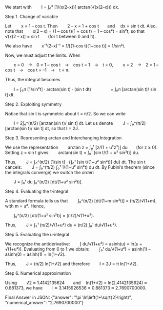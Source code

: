 We start with 
  I = ∫₀² [1/(x(2–x))] arctan(√(x(2–x))) dx.

Step 1. Change of variable

Let
  x = 1 – cos t.
Then
  2 – x = 1 + cos t  and  dx = sin t dt.
Also, note that
  x(2 – x) = (1 – cos t)(1 + cos t) = 1 – cos²t = sin²t,
so that
  √(x(2 – x)) = sin t  (for t between 0 and π).

We also have
  x⁻¹(2–x)⁻¹ = 1/[(1–cos t)(1+cos t)] = 1/sin²t.

Now, we must adjust the limits. When

  x = 0 → 0 = 1 – cos t → cos t = 1 → t = 0,
  x = 2 → 2 = 1 – cos t → cos t = –1 → t = π.

Thus, the integral becomes

  I = ∫₀ᴨ [1/sin²t] · arctan(sin t) · (sin t dt)
     = ∫₀ᴨ [arctan(sin t)/ sin t] dt.

Step 2. Exploiting symmetry

Notice that sin t is symmetric about t = π/2. So we can write

  I = 2∫₀^(π/2) [arctan(sin t)/ sin t] dt.
Let us denote
  J = ∫₀^(π/2) [arctan(sin t)/ sin t] dt,
so that I = 2J.

Step 3. Representing arctan and Interchanging Integration

We use the representation
  arctan z = ∫₀¹ [z/(1 + u²z²)] du  (for z ≥ 0).
Setting z = sin t gives
  arctan(sin t) = ∫₀¹ [sin t/(1 + u² sin²t)] du.

Thus,
  J = ∫₀^(π/2) [1/sin t] · {∫₀¹ [sin t/(1+u² sin²t)] du} dt.
The sin t cancels:
  J = ∫₀^(π/2) ∫₀¹ 1/(1+u² sin²t) du dt.
By Fubini’s theorem (since the integrals converge) we switch the order:

  J = ∫₀¹ du ∫₀^(π/2) [dt/(1+u² sin²t)].

Step 4. Evaluating the t‐integral

A standard formula tells us that
  ∫₀^(π/2) [dt/(1+m sin²t)] = (π/2)/√(1+m),
with m = u². Hence,

  ∫₀^(π/2) [dt/(1+u² sin²t)] = (π/2)/√(1+u²).

Thus,
  J = ∫₀¹ (π/2)/√(1+u²) du = (π/2) ∫₀¹ du/√(1+u²).

Step 5. Evaluating the u‐integral

We recognize the antiderivative:
  ∫ du/√(1+u²) = asinh(u) = ln(u + √(1+u²)).
Evaluating from 0 to 1 we obtain:
  ∫₀¹ du/√(1+u²) = asinh(1) – asinh(0) = asinh(1) = ln(1+√2).

Thus,
  J = (π/2) ln(1+√2)
and therefore
  I = 2J = π ln(1+√2).

Step 6. Numerical approximation

Using
  √2 ≈ 1.4142135624  and  ln(1+√2) = ln(2.4142135624) ≈ 0.881373,
we have
  I ≈ 3.1415926536 × 0.881373 ≈ 2.7690700000.

Final Answer in JSON:
{"answer": "\\pi \\ln\\left(1+\\sqrt{2}\\right)", "numerical_answer": "2.7690700000"}